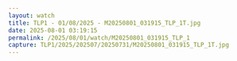 ```yaml
---
layout: watch
title: TLP1 - 01/08/2025 - M20250801_031915_TLP_1T.jpg
date: 2025-08-01 03:19:15
permalink: /2025/08/01/watch/M20250801_031915_TLP_1
capture: TLP1/2025/202507/20250731/M20250801_031915_TLP_1T.jpg
---
```

